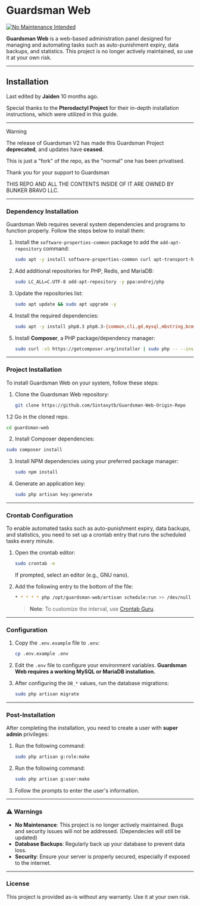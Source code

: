 

# Guardsman Web

[![No Maintenance Intended](http://unmaintained.tech/badge.svg)](http://unmaintained.tech/)

**Guardsman Web** is a web-based administration panel designed for managing and automating tasks such as auto-punishment expiry, data backups, and statistics. This project is no longer actively maintained, so use it at your own risk.

---

## Installation

Last edited by **Jaiden** 10 months ago.

Special thanks to the **Pterodactyl Project** for their in-depth installation instructions, which were utilized in this guide.

---

> [!WARNING]
> The release of Guardsman V2 has made this Guardsman Project **deprecated**, and updates have **ceased**.
> 
> This is just a "fork" of the repo, as the "normal" one has been privatised.
> 
> Thank you for your support to Guardsman
>
> THIS REPO AND ALL THE CONTENTS INSIDE OF IT ARE OWNED BY BUNKER BRAVO LLC.

---

### Dependency Installation

Guardsman Web requires several system dependencies and programs to function properly. Follow the steps below to install them:

1. Install the `software-properties-common` package to add the `add-apt-repository` command:
   ```bash
   sudo apt -y install software-properties-common curl apt-transport-https ca-certificates gnupg
   ```

2. Add additional repositories for PHP, Redis, and MariaDB:
   ```bash
   sudo LC_ALL=C.UTF-8 add-apt-repository -y ppa:ondrej/php
   ```

3. Update the repositories list:
   ```bash
   sudo apt update && sudo apt upgrade -y
   ```

4. Install the required dependencies:
   ```bash
   sudo apt -y install php8.3 php8.3-{common,cli,gd,mysql,mbstring,bcmath,xml,fpm,curl,zip} mariadb-server nginx tar unzip git
   ```

5. Install **Composer**, a PHP package/dependency manager:
   ```bash
   sudo curl -sS https://getcomposer.org/installer | sudo php -- --install-dir=/usr/local/bin --filename=composer
   ```

---

### Project Installation

To install Guardsman Web on your system, follow these steps:

1. Clone the Guardsman Web repository:
   ```bash
   git clone https://github.com/Sintaxytb/Guardsman-Web-Origin-Repo
   ```

 1.2 Go in the cloned repo.
```bash
cd guardsman-web
```

 2. Install Composer dependencies:
   ```bash
 sudo composer install
   ```

3. Install NPM dependencies using your preferred package manager:
   ```bash
   sudo npm install
   ```

4. Generate an application key:
   ```bash
   sudo php artisan key:generate
   ```

---

### Crontab Configuration

To enable automated tasks such as auto-punishment expiry, data backups, and statistics, you need to set up a crontab entry that runs the scheduled tasks every minute.

1. Open the crontab editor:
   ```bash
   sudo crontab -e
   ```
   If prompted, select an editor (e.g., GNU nano).

2. Add the following entry to the bottom of the file:
   ```bash
   * * * * * php /opt/guardsman-web/artisan schedule:run >> /dev/null 2>&1
   ```

   > **Note**: To customize the interval, use [Crontab Guru](https://crontab.guru/).

---

### Configuration

1. Copy the `.env.example` file to `.env`:
   ```bash
   cp .env.example .env
   ```

2. Edit the `.env` file to configure your environment variables. **Guardsman Web requires a working MySQL or MariaDB installation.**

3. After configuring the `DB_*` values, run the database migrations:
   ```bash
   sudo php artisan migrate
   ```

---

### Post-Installation

After completing the installation, you need to create a user with **super admin** privileges:
1. Run the following command:
   ```bash
   sudo php artisan g:role:make
   ```


2. Run the following command:
   ```bash
   sudo php artisan g:user:make
   ```

3. Follow the prompts to enter the user's information.

---

### ⚠️ **Warnings**
- **No Maintenance**: This project is no longer actively maintained. Bugs and security issues will not be addressed. (Dependecies will still be updated)
- **Database Backups**: Regularly back up your database to prevent data loss.
- **Security**: Ensure your server is properly secured, especially if exposed to the internet.

---

### License
This project is provided as-is without any warranty. Use it at your own risk.
